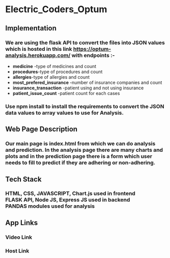 # Electric_Coders_Optum
## Implementation 
### We are using the flask API to convert the files into JSON values which is hosted in this link https://optum-analysis.herokuapp.com/ with endpoints :-               
<ul>
  <li><b>medicine</b> -type of medicines and count</li><li><b>procedures</b>-type of procedures and count</li><li><b>allergies</b>-type of allergies and count</li><li><b>most_prefered_insurance </b>-number of insurance companies and count</li><li><b>insurance_transaction</b> -patient using and not using insurance</li><li><b>patient_issue_count </b> -patient count for each cases</li></ul>

### Use **npm install** to install the requirements to convert the JSON data values to array values to use for Analysis.  
## Web Page Description 
### Our main page is index.html from which we can do analysis and prediction. In the analysis page there are many charts and plots and in the prediction page there is a form which user needs to fill to predict if they are adhering or non-adhering.
## Tech Stack 
### **HTML**, **CSS**, **JAVASCRIPT**, **Chart.js** used in frontend<br>**FLASK API**, **Node JS**, **Express JS** used in backend<br>**PANDAS** modules used for analysis

## App Links
### Video Link
### Host Link
